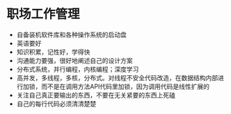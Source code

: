 # 职场工作管理
- 自备装机软件库和各种操作系统的启动盘
- 英语要好
- 知识积累，记性好，学得快
- 沟通能力要强，很好地阐述自己的设计方案
- 分布式系统，并行编程，内核编程；深度学习
- 高并发，多线程，多核，分布式。对线程不安全代码改造，在数据结构内部进行加锁，而不是在调用方法API代码里加锁，因为调用代码是线性扩展的
- 关注自己真正要输出的东西，不要在无关紧要的东西上死磕
- 自己的每行代码必须清清楚楚
